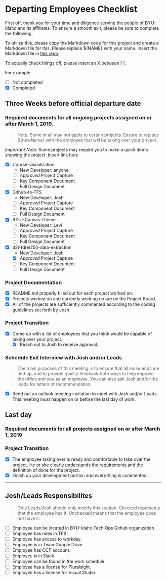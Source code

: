 # Departing Employees Checklist

First off, thank you for your time and diligence serving the people of BYU-Idaho and its affiliates. To ensure a smooth exit, please be sure to complete the following:

To utilize this, please copy the Markdown code for this project and create a Markdown file for this. Please replace ${NAME} with your name. Insert the Markdown file in [this repo](https://github.com/byuitechops/the-wall-of-the-fallen).

To actually check things off, please insert an X between [ ].

For example:
- [ ] Not completed
- [X] Completed

## Three Weeks before official departure date

### Required documents for all ongoing projects assigned on or after March 1, 2019.

> Note: Some or all may not apply to certain projects. Ensure to replace ${newName} with the employee that will be taking over your project.
<!-- Videotape a demo/explanation of projects that only runs ~1 or 2 times a semester -->

*Important Note:* Some projects may require you to make a quick demo showing the project. Insert link here.

- [X] Course-visualization
    - New Developer: anyone
    - [ ] *Approved* Project Capture
    - [ ] Key Component Document
    - [ ] Full Design Document
- [X] Github-to-TFS
    - New Developer: Josh
    - [ ] *Approved* Project Capture
    - [ ] Key Component Document
    - [ ] Full Design Document
- [X] BYUI-Canvas-Theme
    - New Developer: Levi
    - [ ] *Approved* Project Capture
    - [ ] Key Component Document
    - [ ] Full Design Document
- [X] d2l-fdrel250-data-extraction
    - New Developer: Josh
    - [X] *Approved* Project Capture
    - [ ] Key Component Document
    - [ ] Full Design Document

### Project Documentation
- [X] README.md properly filled out for each project worked on.
- [X] Projects worked on and currently working on are on the Project Board.
- [X] All of the projects are sufficiently commented according to the coding guidelines set forth by Josh.

### Project Transition
- [X] Come up with a list of employees that you think would be capable of taking over your project.
    - [X] Reach out to Josh to receive approval.

### Schedule Exit Interview with Josh and/or Leads

> The main purposes of this meeting is to ensure that all loose ends are tied up, and to provide quality feedback both ways to help improve the office and you as an employee. You can also ask Josh and/or the leads for letters of recommendation. 

- [X] Send out an outlook meeting invitation to meet with Josh and/or Leads. This meeting must happen on or before the last day of work.

## Last day

### Required documents for all projects assigned on or after March 1, 2019

### Project Transition
- [X] The employee taking over is ready and comfortable to take over the project. He or she clearly understands the requirements and the definition of done for the project.
- [X] Finish up your development portion and everything is commented.

-----------------------

## Josh/Leads Responsibilites
> Only Leads/Josh should only modify this section. Checked represents that the employee has it. Unchecked means that the employee does not have it.

- [ ] Employee can be located in BYU-Idaho Tech Ops Github organization
- [ ] Employee has roles in TFS.
- [ ] Employee has access to workday.
- [ ] Employee is in Team Google Drive.
- [ ] Employee has CCT account.
- [ ] Employee is in Slack
- [ ] Employee can be found in the work schedule.
- [ ] Employee has a license for Pluralsight.
- [ ] Employee has a license for Visual Studio
